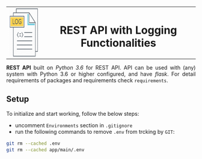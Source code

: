 <div align="center">
  
  <table style="width:100%; border-collapse: collapse; border: none;">
    <tr>
      <th><a href = "https://zenithclown.github.io/minimalist-resume/"><img height = "128" width = "128" src = "./assets/logIcon.png"></a></th>
      <th>
        <h1 align = "center">REST API with Logging Functionalities</h1>
      </th>
    </tr>
  </table>

</div>

<p align="justify"><b>REST API</b> built on <i>Python 3.6</i> for REST API. API can be used with (any) system with Python 3.6 or higher configured, and have <i>flask</i>. For detail requirements of packages and requirements check <code>requirements</code>.</p>

## Setup

To initialize and start working, follow the below steps:

- uncomment `Environments` section in `.gitignore`
- run the following commands to remove `.env` from trcking by `GIT`:
```bash
git rm --cached .env
git rm --cached app/main/.env
```
